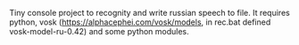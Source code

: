 Tiny console project to recognity and write russian speech to file. It requires python, vosk (https://alphacephei.com/vosk/models, in rec.bat defined vosk-model-ru-0.42) and some python modules.
